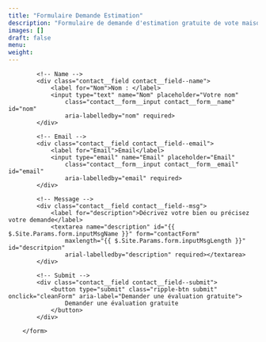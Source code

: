 ```yaml
---
title: "Formulaire Demande Estimation"
description: "Formulaire de demande d'estimation gratuite de vote maison ou votre appartement à Luxembourg"
images: []
draft: false
menu: 
weight: 
---
```


<form action="https://getform.io/f/{YOUR-FORMENDPOINT-GOES-HERE}"  method="POST" accept-charset="UTF-8" class="contact__form"
            id="contactForm">

            <!-- Name -->
            <div class="contact__field contact__field--name">
                <label for="Nom">Nom : </label>
                <input type="text" name="Nom" placeholder="Votre nom"
                    class="contact__form__input contact__form__name" id="nom"
                    aria-labelledby="nom" required>
            </div>

            <!-- Email -->
            <div class="contact__field contact__field--email">
                <label for="Email">Email</label>
                <input type="email" name="Email" placeholder="Email"
                    class="contact__form__input contact__form__email" id="email"
                    aria-labelledby="email" required>
            </div>

            <!-- Message -->
            <div class="contact__field contact__field--msg">
                <label for="description">Décrivez votre bien ou précisez votre demande</label>
                <textarea name="description" id="{{ $.Site.Params.form.inputMsgName }}" form="contactForm"
                    maxlength="{{ $.Site.Params.form.inputMsgLength }}" id="descritpion"
                    arial-labelledby="description" required></textarea>
            </div>

            <!-- Submit -->
            <div class="contact__field contact__field--submit">
                <button type="submit" class="ripple-btn submit" onclick="cleanForm" aria-label="Demander une évaluation gratuite">
                    Demander une évaluation gratuite
                </button>
            </div>

        </form>

